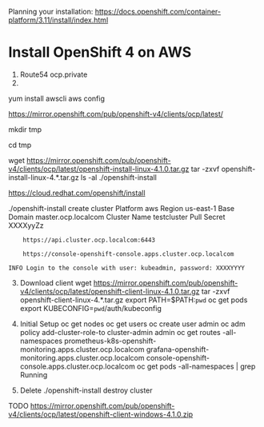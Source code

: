 
Planning your installation: https://docs.openshift.com/container-platform/3.11/install/index.html


# Install OpenShift 4 on AWS

1. Route54
	ocp.private
2. 
yum install awscli
aws config

https://mirror.openshift.com/pub/openshift-v4/clients/ocp/latest/

mkdir tmp

cd tmp

wget https://mirror.openshift.com/pub/openshift-v4/clients/ocp/latest/openshift-install-linux-4.1.0.tar.gz
tar -zxvf openshift-install-linux-4.*.tar.gz
ls -al
./openshift-install

https://cloud.redhat.com/openshift/install

./openshift-install create cluster
	Platform	aws
	Region		us-east-1
	Base Domain	master.ocp.localcom
	Cluster Name	testcluster
	Pull Secret		XXXXyyZz

		https://api.cluster.ocp.localcom:6443

		https://console-openshift-console.apps.cluster.ocp.localcom

	INFO Login to the console with user: kubeadmin, password: XXXXYYYY

3. Download client
   wget https://mirror.openshift.com/pub/openshift-v4/clients/ocp/latest/openshift-client-linux-4.1.0.tar.gz
   tar -zxvf openshift-client-linux-4.*.tar.gz
   export PATH=$PATH:`pwd`
   oc get pods
   export KUBECONFIG=`pwd`/auth/kubeconfig

4. Initial Setup
   oc get nodes
   oc get users
   oc create user admin
   oc adm policy add-cluster-role-to cluster-admin admin
   oc get routes -all-namespaces
   	prometheus-k8s-openshift-monitoring.apps.cluster.ocp.localcom
   	grafana-openshift-monitoring.apps.cluster.ocp.localcom
   	console-openshift-console.apps.cluster.ocp.localcom
   oc get pods -all-namespaces | grep Running
5. Delete
   ./openshift-install destroy cluster

TODO
https://mirror.openshift.com/pub/openshift-v4/clients/ocp/latest/openshift-client-windows-4.1.0.zip
